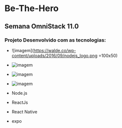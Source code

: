# Be-The-Hero

## Semana OmniStack 11.0

### Projeto Desenvolvido com as tecnologias:

- ![imagem](https://walde.co/wp-content/uploads/2016/09/nodejs_logo.png =100x50)
- ![imagem](https://www.luiztools.com.br/wp-content/uploads/2020/06/reactJS.png)
- ![imagem](https://fei.edu.br/~gwachs/disciplinas/CC4670/slides/Aula05/slides/images/react_native_logo.png)
- ![imagem](https://repository-images.githubusercontent.com/65750241/79017180-d4ce-11e9-9955-3f0a7be00c7a)



- Node.js 
- ReactJs
- React Native
- expo
 
